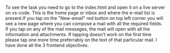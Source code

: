 To see the task you need to go to the index.html and open it on a live server on vs-code. This is the home page or inbox and where the e-mail list is present.If you tap on the "New-email" red button on top left corner you will see a new page where you can compose a mail with all the required fields. If you tap on any of the mail messages, the mail will open with all the information and attachments. If tapping doesn't work on the first time please tap one more time preferrably on the text of that particular mail. I have done all the 3 frontend objectives.